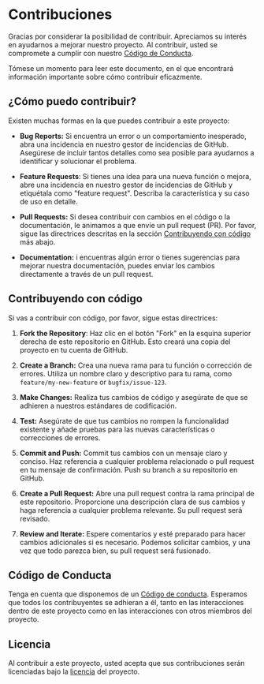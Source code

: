 # Contribuciones

Gracias por considerar la posibilidad de contribuir. Apreciamos su interés en ayudarnos a mejorar nuestro proyecto. Al contribuir, usted se compromete a cumplir con nuestro [Código de Conducta](CODE-OF-CONDUCT.md).

Tómese un momento para leer este documento, en el que encontrará información importante sobre cómo contribuir eficazmente.

## ¿Cómo puedo contribuir?

Existen muchas formas en la que puedes contribuir a este proyecto:

- **Bug Reports:** Si encuentra un error o un comportamiento inesperado, abra una incidencia en nuestro gestor de incidencias de GitHub. Asegúrese de incluir tantos detalles como sea posible para ayudarnos a identificar y solucionar el problema.

- **Feature Requests**: Si tienes una idea para una nueva función o mejora, abre una incidencia en nuestro gestor de incidencias de GitHub y etiquétala como "feature request". Describa la característica y su caso de uso en detalle.

- **Pull Requests:** Si desea contribuir con cambios en el código o la documentación, le animamos a que envíe un pull request (PR). Por favor, sigue las directrices descritas en la sección [Contribuyendo con código](https://github.com/mef-lab/.github/blob/main/CONTRIBUTING.md#contribuyendo-con-c%C3%B3digo) más abajo.

- **Documentation:** i encuentras algún error o tienes sugerencias para mejorar nuestra documentación, puedes enviar los cambios directamente a través de un pull request.

<!-- - **Community Engagement:**Ayude a responder preguntas y a interactuar con otros usuarios y colaboradores en nuestros Debates de GitHub (si corresponde). -->

## Contribuyendo con código

Si vas a contribuir con código, por favor, sigue estas directrices:

1. **Fork the Repository**: Haz clic en el botón "Fork" en la esquina superior derecha de este repositorio en GitHub. Esto creará una copia del proyecto en tu cuenta de GitHub.

2. **Create a Branch:** Crea una nueva rama para tu función o corrección de errores. Utiliza un nombre claro y descriptivo para tu rama, como `feature/my-new-feature` or `bugfix/issue-123`.

3. **Make Changes:** Realiza tus cambios de código y asegúrate de que se adhieren a nuestros estándares de codificación.

4. **Test:** Asegúrate de que tus cambios no rompen la funcionalidad existente y añade pruebas para las nuevas características o correcciones de errores.

5. **Commit and Push:** Commit tus cambios con un mensaje claro y conciso. Haz referencia a cualquier problema relacionado o pull request en tu mensaje de confirmación. Push su branch a su repositorio en GitHub.

6. **Create a Pull Request:** Abre una pull request contra la rama principal de este repositorio. Proporcione una descripción clara de sus cambios y haga referencia a cualquier problema relevante. Su pull request será revisado.

7. **Review and Iterate:** Espere comentarios y esté preparado para hacer cambios adicionales si es necesario. Podemos solicitar cambios, y una vez que todo parezca bien, su pull request será fusionado.

## Código de Conducta

Tenga en cuenta que disponemos de un [Código de conducta](CODE-OF-CONDUCT.md). Esperamos que todos los contribuyentes se adhieran a él, tanto en las interacciones dentro de este proyecto como en las interacciones con otros miembros del proyecto.

## Licencia

Al contribuir a este proyecto, usted acepta que sus contribuciones serán licenciadas bajo la [licencia](LICENCIA.md) del proyecto.
